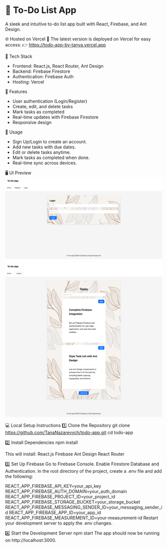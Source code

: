 # 📝 To-Do List App

A sleek and intuitive to-do list app built with React, Firebase, and Ant Design.

🌐 Hosted on Vercel
🚀 The latest version is deployed on Vercel for easy access:
👉 https://todo-app-by-tanya.vercel.app

📌 Tech Stack
- Frontend: React.js, React Router, Ant Design
- Backend: Firebase Firestore
- Authentication: Firebase Auth
- Hosting: Vercel

🚀 Features
- User authentication (Login/Register)
- Create, edit, and delete tasks
- Mark tasks as completed
- Real-time updates with Firebase Firestore
- Responsive design

🔧 Usage
- Sign Up/Login to create an account.
- Add new tasks with due dates.
- Edit or delete tasks anytime.
- Mark tasks as completed when done.
- Real-time sync across devices.

🖥️ UI Preview
![login screen](https://raw.githubusercontent.com/TanaNazarevych/todo-app/1a3b6b5a310f7d53b5835ef5dc8de503a314abe0/login.png)
![home screen](https://raw.githubusercontent.com/TanaNazarevych/todo-app/1a3b6b5a310f7d53b5835ef5dc8de503a314abe0/home.png)


💻 Local Setup Instructions
1️⃣ Clone the Repository
git clone https://github.com/TanaNazarevych/todo-app.git
cd todo-app

2️⃣ Install Dependencies
npm install

This will install:
React.js
Firebase
Ant Design
React Router

3️⃣ Set Up Firebase
Go to Firebase Console.
Enable Firestore Database and Authentication.
In the root directory of the project, create a .env file and add the following:

REACT_APP_FIREBASE_API_KEY=your_api_key
REACT_APP_FIREBASE_AUTH_DOMAIN=your_auth_domain
REACT_APP_FIREBASE_PROJECT_ID=your_project_id
REACT_APP_FIREBASE_STORAGE_BUCKET=your_storage_bucket
REACT_APP_FIREBASE_MESSAGING_SENDER_ID=your_messaging_sender_id
REACT_APP_FIREBASE_APP_ID=your_app_id
REACT_APP_FIREBASE_MEASUREMENT_ID=your-measurement-id
Restart your development server to apply the .env changes.

4️⃣ Start the Development Server
npm start
The app should now be running on http://localhost:3000.



